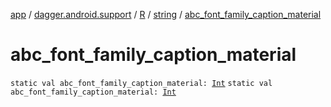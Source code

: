 [app](../../../index.md) / [dagger.android.support](../../index.md) / [R](../index.md) / [string](index.md) / [abc_font_family_caption_material](./abc_font_family_caption_material.md)

# abc_font_family_caption_material

`static val abc_font_family_caption_material: `[`Int`](https://kotlinlang.org/api/latest/jvm/stdlib/kotlin/-int/index.html)
`static val abc_font_family_caption_material: `[`Int`](https://kotlinlang.org/api/latest/jvm/stdlib/kotlin/-int/index.html)